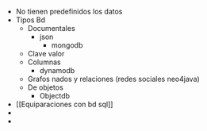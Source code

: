 - No tienen predefinidos los datos
- Tipos Bd
	- Documentales
		- json
			- mongodb
	- Clave valor
	- Columnas
		- dynamodb
	- Grafos nados y relaciones (redes sociales neo4java)
	- De objetos
		- Objectdb
- [[Equiparaciones con bd sql]]
-
-